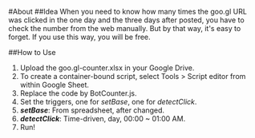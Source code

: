 #About
##Idea
When you need to know how many times the goo.gl URL was clicked in the one day and the three days after posted, you have to check the number from the web manually. But by that way, it's easy to forget.
If you use this way, you will be free.

##How to Use
1. Upload the goo.gl-counter.xlsx in your Google Drive.
2. To create a container-bound script, select Tools > Script editor from within Google Sheet.
3. Replace the code by BotCounter.js.
4. Set the triggers, one for _setBase_, one for _detectClick_.
5. ***setBase***: From spreadsheet, after changed.
6. ***detectClick***: Time-driven, day, 00:00 ~ 01:00 AM.
7. Run!	
